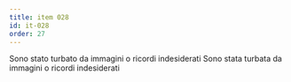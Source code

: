 ```yaml
---
title: item 028
id: it-028
order: 27
---
```

<span x-cloak x-show="$store.testee.bio.gender == 'm'">Sono stato turbato da immagini o ricordi indesiderati</span>
<span x-cloak x-show="$store.testee.bio.gender == 'f'">Sono stata turbata da immagini o ricordi indesiderati</span>